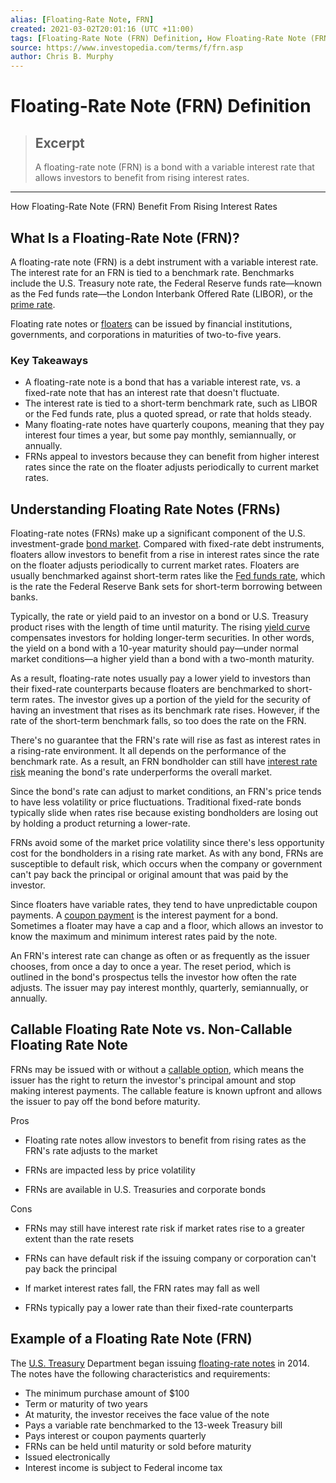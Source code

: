```yaml
---
alias: [Floating-Rate Note, FRN]
created: 2021-03-02T20:01:16 (UTC +11:00)
tags: [Floating-Rate Note (FRN) Definition, How Floating-Rate Note (FRN) Benefit From Rising Interest Rates]
source: https://www.investopedia.com/terms/f/frn.asp
author: Chris B. Murphy
---
```


# Floating-Rate Note (FRN) Definition

> ## Excerpt
> A floating-rate note (FRN) is a bond with a variable interest rate that allows investors to benefit from rising interest rates.

---

How Floating-Rate Note (FRN) Benefit From Rising Interest Rates
## What Is a Floating-Rate Note (FRN)?

A floating-rate note (FRN) is a debt instrument with a variable interest rate. The interest rate for an FRN is tied to a benchmark rate. Benchmarks include the U.S. Treasury note rate, the Federal Reserve funds rate—known as the Fed funds rate—the London Interbank Offered Rate (LIBOR), or the [prime rate](https://www.investopedia.com/terms/p/primerate.asp).

Floating rate notes or [floaters](https://www.investopedia.com/terms/f/floater.asp) can be issued by financial institutions, governments, and corporations in maturities of two-to-five years.

### Key Takeaways

-   A floating-rate note is a bond that has a variable interest rate, vs. a fixed-rate note that has an interest rate that doesn't fluctuate.
-   The interest rate is tied to a short-term benchmark rate, such as LIBOR or the Fed funds rate, plus a quoted spread, or rate that holds steady.
-   Many floating-rate notes have quarterly coupons, meaning that they pay interest four times a year, but some pay monthly, semiannually, or annually.
-   FRNs appeal to investors because they can benefit from higher interest rates since the rate on the floater adjusts periodically to current market rates.

## Understanding Floating Rate Notes (FRNs)

Floating-rate notes (FRNs) make up a significant component of the U.S. investment-grade [bond market](https://www.investopedia.com/terms/b/bondmarket.asp). Compared with fixed-rate debt instruments, floaters allow investors to benefit from a rise in interest rates since the rate on the floater adjusts periodically to current market rates. Floaters are usually benchmarked against short-term rates like the [Fed funds rate](https://www.investopedia.com/terms/f/federalfundsrate.asp), which is the rate the Federal Reserve Bank sets for short-term borrowing between banks.

Typically, the rate or yield paid to an investor on a bond or U.S. Treasury product rises with the length of time until maturity. The rising [yield curve](https://www.investopedia.com/terms/y/yieldcurve.asp) compensates investors for holding longer-term securities. In other words, the yield on a bond with a 10-year maturity should pay—under normal market conditions—a higher yield than a bond with a two-month maturity.

As a result, floating-rate notes usually pay a lower yield to investors than their fixed-rate counterparts because floaters are benchmarked to short-term rates. The investor gives up a portion of the yield for the security of having an investment that rises as its benchmark rate rises. However, if the rate of the short-term benchmark falls, so too does the rate on the FRN.

There's no guarantee that the FRN's rate will rise as fast as interest rates in a rising-rate environment. It all depends on the performance of the benchmark rate. As a result, an FRN bondholder can still have [interest rate risk](https://www.investopedia.com/terms/i/interestraterisk.asp) meaning the bond's rate underperforms the overall market.

Since the bond's rate can adjust to market conditions, an FRN's price tends to have less volatility or price fluctuations. Traditional fixed-rate bonds typically slide when rates rise because existing bondholders are losing out by holding a product returning a lower-rate.

FRNs avoid some of the market price volatility since there's less opportunity cost for the bondholders in a rising rate market. As with any bond, FRNs are susceptible to default risk, which occurs when the company or government can't pay back the principal or original amount that was paid by the investor.

Since floaters have variable rates, they tend to have unpredictable coupon payments. A [coupon payment](https://www.investopedia.com/terms/c/coupon.asp) is the interest payment for a bond. Sometimes a floater may have a cap and a floor, which allows an investor to know the maximum and minimum interest rates paid by the note.

An FRN's interest rate can change as often or as frequently as the issuer chooses, from once a day to once a year. The reset period, which is outlined in the bond's prospectus tells the investor how often the rate adjusts. The issuer may pay interest monthly, quarterly, semiannually, or annually.

## Callable Floating Rate Note vs. Non-Callable Floating Rate Note

FRNs may be issued with or without a [callable option](https://www.investopedia.com/terms/c/callablebond.asp), which means the issuer has the right to return the investor's principal amount and stop making interest payments. The callable feature is known upfront and allows the issuer to pay off the bond before maturity.

Pros

-   Floating rate notes allow investors to benefit from rising rates as the FRN's rate adjusts to the market
    
-   FRNs are impacted less by price volatility
    
-   FRNs are available in U.S. Treasuries and corporate bonds
    

Cons

-   FRNs may still have interest rate risk if market rates rise to a greater extent than the rate resets
    
-   FRNs can have default risk if the issuing company or corporation can't pay back the principal
    
-   If market interest rates fall, the FRN rates may fall as well
    
-   FRNs typically pay a lower rate than their fixed-rate counterparts
    

## Example of a Floating Rate Note (FRN)

The [U.S. Treasury](https://www.treasurydirect.gov/indiv/products/prod_frns_glance.htm) Department began issuing [floating-rate notes](https://www.treasurydirect.gov/indiv/research/indepth/frns/res_frn.htm) in 2014. The notes have the following characteristics and requirements:

-   The minimum purchase amount of $100
-   Term or maturity of two years
-   At maturity, the investor receives the face value of the note
-   Pays a variable rate benchmarked to the 13-week Treasury bill
-   Pays interest or coupon payments quarterly
-   FRNs can be held until maturity or sold before maturity
-   Issued electronically
-   Interest income is subject to Federal income tax
